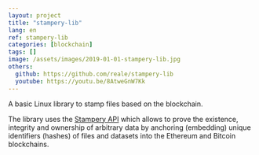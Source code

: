 ```yaml
---
layout: project
title: "stampery-lib"
lang: en
ref: stampery-lib
categories: [blockchain]
tags: []
image: /assets/images/2019-01-01-stampery-lib.jpg
others:
  github: https://github.com/reale/stampery-lib
  youtube: https://youtu.be/8AtweGnW7Kk
---
```


A basic Linux library to stamp files based on the blockchain.

The library uses the [Stampery API](https://api.stampery.com/) which allows to prove the existence, integrity and ownership of arbitrary data by anchoring (embedding) unique identifiers (hashes) of files and datasets into the Ethereum and Bitcoin blockchains.
